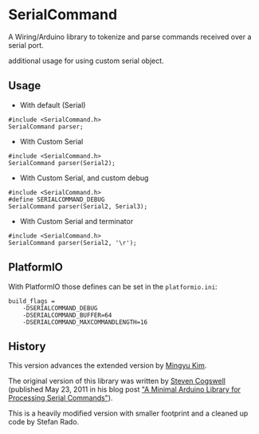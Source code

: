 # SerialCommand
A Wiring/Arduino library to tokenize and parse commands received over a serial port. 

additional usage for using custom serial object.

## Usage

* With default (Serial)
```Arduino
#include <SerialCommand.h>
SerialCommand parser;
```
* With Custom Serial
```Arduino
#include <SerialCommand.h>
SerialCommand parser(Serial2);
```
* With Custom Serial, and custom debug
```Arduino
#include <SerialCommand.h>
#define SERIALCOMMAND_DEBUG
SerialCommand parser(Serial2, Serial3);
```
* With Custom Serial and terminator
```Arduino
#include <SerialCommand.h>
SerialCommand parser(Serial2, '\r');
```

## PlatformIO

With PlatformIO those defines can be set in the `platformio.ini`:

```
build_flags =
	-DSERIALCOMMAND_DEBUG
	-DSERIALCOMMAND_BUFFER=64
	-DSERIALCOMMAND_MAXCOMMANDLENGTH=16
```

## History

This version advances the extended version by [Mingyu Kim](https://github.com/Mingyu-Kim/Arduino-SerialCommand).

The original version of this library was written by [Steven Cogswell](http://husks.wordpress.com) (published May 23, 2011 in his blog post ["A Minimal Arduino Library for Processing Serial Commands"](http://husks.wordpress.com/2011/05/23/a-minimal-arduino-library-for-processing-serial-commands/)).

This is a heavily modified version with smaller footprint and a cleaned up code by Stefan Rado.
